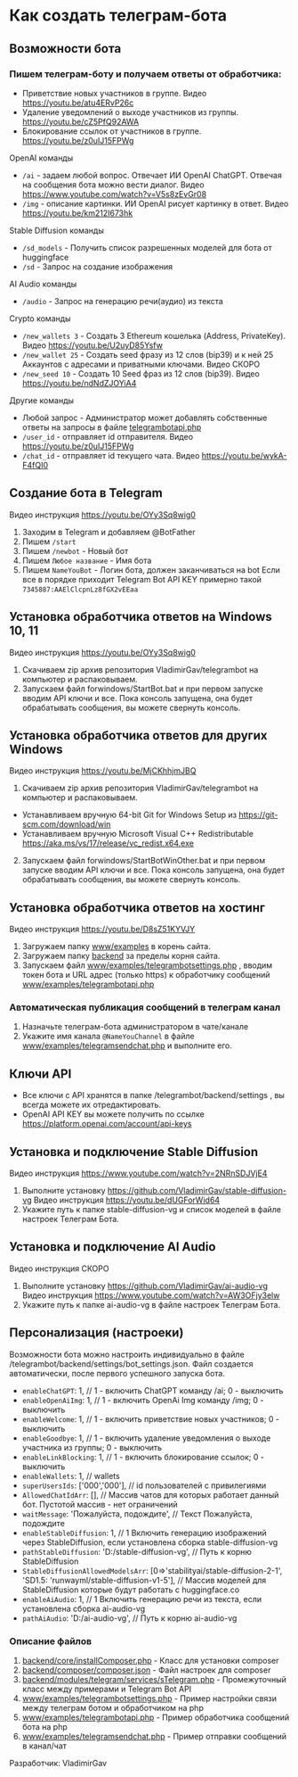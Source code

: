 # Как создать телеграм-бота

## Возможности бота
### Пишем телеграм-боту и получаем ответы от обработчика:
- Приветствие новых участников в группе. Видео https://youtu.be/atu4ERvP26c
- Удаление уведомлений о выходе участников из группы. https://youtu.be/cZ5PfQ92AWA 
- Блокирование ссылок от участников в группе. https://youtu.be/z0uIJ15FPWg

OpenAI команды
- `/ai` - задаем любой вопрос. Отвечает ИИ OpenAI ChatGPT. Отвечая на сообщения бота можно вести диалог. Видео https://www.youtube.com/watch?v=V5s8zEvGr08
- `/img` - описание картинки. ИИ OpenAI рисует картинку в ответ. Видео https://youtu.be/km212I673hk

Stable Diffusion команды
- `/sd_models` - Получить список разрешенных моделей для бота от huggingface
- `/sd` - Запрос на создание изображения

AI Audio команды
- `/audio` - Запрос на генерацию речи(аудио) из текста

Crypto команды
- `/new_wallets 3` - Создать 3 Ethereum кошелька (Address, PrivateKey). Видео https://youtu.be/U2uyD85Ysfw
- `/new_wallet 25` - Создать seed фразу из 12 слов (bip39) и к ней 25 Аккаунтов с адресами и приватными ключами. Видео СКОРО
- `/new_seed 10` - Создать 10 Seed фраз из 12 слов (bip39). Видео https://youtu.be/ndNdZJOYiA4

Другие команды
- Любой запрос - Администратор может добавлять собственные ответы на запросы в файле [telegrambotapi.php](www/examples/telegrambotapi.php)
- `/user_id` - отправляет id отправителя. Видео https://youtu.be/z0uIJ15FPWg
- `/chat_id` - отправляет id текущего чата. Видео https://youtu.be/wykA-F4fQI0

## Создание бота в Telegram
Видео инструкция https://youtu.be/OYy3Sq8wig0
1. Заходим в Telegram и добавляем @BotFather
2. Пишем `/start`
3. Пишем `/newbot` - Новый бот
4. Пишем `Любое название` - Имя бота
5. Пишем `NameYouBot` - Логин бота, должен заканчиваться на bot
Если все в порядке приходит Telegram Bot API KEY примерно такой `7345887:AAElClcpnLz8fGX2vEEaa`

## Установка обработчика ответов на Windows 10, 11
Видео инструкция https://youtu.be/OYy3Sq8wig0
1. Скачиваем zip архив репозитория VladimirGav/telegrambot на компьютер и распаковываем.
2. Запускаем файл forwindows/StartBot.bat и при первом запуске вводим API ключи и все.
Пока консоль запущена, она будет обрабатывать сообщения, вы можете свернуть консоль.

## Установка обработчика ответов для других Windows
Видео инструкция https://youtu.be/MjCKhhjmJBQ
1. Скачиваем zip архив репозитория VladimirGav/telegrambot на компьютер и распаковываем.
- Устанавливаем вручную 64-bit Git for Windows Setup из https://git-scm.com/download/win
- Устанавливаем вручную Microsoft Visual C++ Redistributable https://aka.ms/vs/17/release/vc_redist.x64.exe
2. Запускаем файл forwindows/StartBotWinOther.bat и при первом запуске вводим API ключи и все.
Пока консоль запущена, она будет обрабатывать сообщения, вы можете свернуть консоль.

## Установка обработчика ответов на хостинг
Видео инструкция https://youtu.be/D8sZ51KYVJY
1. Загружаем папку [www/examples](www/examples) в корень сайта.
2. Загружаем папку [backend](backend) за пределы корня сайта.
3. Запускаем файл  [www/examples/telegrambotsettings.php](www/examples/telegrambotsettings.php) , вводим токен бота и URL адрес (только https) к обработчику сообщений [www/examples/telegrambotapi.php](www/examples/telegrambotapi.php)

### Автоматическая публикация сообщений в телеграм канал
1. Назначьте телеграм-бота администратором в чате/канале
2. Укажите имя канала `@NameYouChannel` в файле [www/examples/telegramsendchat.php](www/examples/telegramsendchat.php) и выполните его.

## Ключи API
- Все ключи с API хранятся в папке /telegrambot/backend/settings , вы всегда можете их отредактировать.
- OpenAI API KEY вы можете получить по ссылке https://platform.openai.com/account/api-keys

## Установка и подключение Stable Diffusion
Видео инструкция https://www.youtube.com/watch?v=2NRnSDJVjE4
1. Выполните установку https://github.com/VladimirGav/stable-diffusion-vg Видео инструкция https://youtu.be/dUGForWid64
2. Укажите путь к папке stable-diffusion-vg и список моделей в файле настроек Телеграм Бота.

## Установка и подключение AI Audio
Видео инструкция СКОРО
1. Выполните установку https://github.com/VladimirGav/ai-audio-vg Видео инструкция https://www.youtube.com/watch?v=AW3OFjy3elw
2. Укажите путь к папке ai-audio-vg в файле настроек Телеграм Бота.

## Персонализация (настроеки)
Возможности бота можно настроить индивидуально в файле /telegrambot/backend/settings/bot_settings.json. Файл создается автоматически, после первого успешного запуска бота.
- `enableChatGPT`: 1, // 1 - включить ChatGPT команду /ai; 0 - выключить
- `enableOpenAiImg`: 1, // 1 - включить OpenAi Img команду /img; 0 - выключить
- `enableWelcome`: 1, // 1 - включить приветствие новых участников; 0 - выключить
- `enableGoodbye`: 1, // 1 - включить удаление уведомления о выходе участника из группы; 0 - выключить
- `enableLinkBlocking`: 1, // 1 - включить блокирование ссылок; 0 - выключить
- `enableWallets`: 1, // wallets
- `superUsersIds`: ['000','000'], // id пользователей с привилегиями
- `AllowedChatIdArr`: [], // Массив чатов для которых работает данный бот. Пустотой массив - нет ограничений
- `waitMessage`: 'Пожалуйста, подождите', // Текст Пожалуйста, подождите
- `enableStableDiffusion`: 1, // 1 Включить генерацию изображений через StableDiffusion, если установлена сборка stable-diffusion-vg
- `pathStableDiffusion`: 'D:/stable-diffusion-vg', // Путь к корню StableDiffusion
- `StableDiffusionAllowedModelsArr`: [0=>'stabilityai/stable-diffusion-2-1', 'SD1.5: 'runwayml/stable-diffusion-v1-5'], // Массив моделей для StableDiffusion которые будут работать с huggingface.co
- `enableAiAudio`: 1, // 1 Включить генерацию речи из текста, если установлена сборка ai-audio-vg
- `pathAiAudio`: 'D:/ai-audio-vg', // Путь к корню ai-audio-vg

### Описание файлов
1. [backend/core/installComposer.php](backend/core/installComposer.php) - Класс для установки composer
2. [backend/composer/composer.json](backend/composer/composer.json) - Файл настроек для composer
3. [backend/modules/telegram/services/sTelegram.php](backend/modules/telegram/services/sTelegram.php) - Промежуточный класс между примерами и Telegram Bot API
4. [www/examples/telegrambotsettings.php](www/examples/telegrambotsettings.php) - Пример настройки связи между телеграм ботом и обработчиком на php
5. [www/examples/telegrambotapi.php](www/examples/telegrambotapi.php) - Пример обработчика сообщений бота на php
6. [www/examples/telegramsendchat.php](www/examples/telegramsendchat.php) - Пример отправки сообщений в канал/чат

Разработчик: VladimirGav